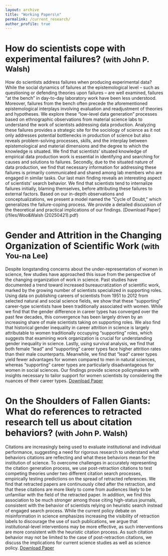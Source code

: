 ```yaml
---
layout: archive
title: "Working Papers\n"
permalink: /current_research/
author_profile: true
---
```




How do scientists cope with experimental failures? <small>(with John P. Walsh)</small>
======

How do scientists address failures when producing experimental data? While the social dynamics of failures at the epistemological level – such as questioning or defending theories upon failures – are well examined, failures “at the bench” in day-to-day laboratory work have been less understood. Moreover, failures from the bench often precede the aforementioned epistemological interplays involving evaluation and readjustment of theories and hypotheses. We explore these “low-level data generation” processes based on ethnographic observations from material science labs to understand the work of scientists addressing data production. Analyzing these failures provides a strategic site for the sociology of science as it not only addresses potential bottlenecks in production of science but also reveals problem-solving processes, skills, and the interplay between epistemological and material dimensions and the degree to which the knowledge is situated. We find that scientists’ situated knowledge of empirical data production work is essential in identifying and searching for causes and solutions to failures. Secondly, due to the situated nature of data production, we find that necessary information for addressing these failures is primarily communicated and shared among lab members who are engaged in similar tasks. Our last main finding reveals an interesting aspect of scientists’ search behavior. We find that scientists tend to internalize failures initially, blaming themselves, before attributing these failures to external factors. Based on our in-depth observations and conceptualizations, we present a model named the “Cycle of Doubt,” which generalizes the failure-coping process. We provide a detailed discussion of the theoretical and practical implications of our findings. [Download Paper](/files/Woo&Walsh (20250421).pdf)



Gender and Attrition in the Changing Organization of Scientific Work <small>(with You-na Lee)</small>
======
Despite longstanding concerns about the under-representation of women in science, few studies have approached this issue from the perspective of the changing organization of work in science. Past studies have documented a trend toward increased bureaucratization of scientific work, marked by the growing number of scientists specialized in supporting roles. Using data on publishing careers of scientists from 1951 to 2012 from selected natural and social science fields, we show that these “supporting” career-type scientists have been traditionally associated with women. While we find that the gender difference in career types has converged over the past few decades, this convergence has been largely driven by an increasing share of male scientists taking on supporting roles. We also find that historical gender inequality in career attrition in science is largely attributable to women traditionally occupying “supporting” roles, which suggests that examining work organization is crucial for understanding gender inequality in science. Lastly, using survival analysis, we find that both female “lead” and “supporting” career types face higher attrition rates than their male counterparts. Meanwhile, we find that “lead” career types yield fewer advantages for women compared to men in natural sciences, whereas “supporting” career types are particularly disadvantageous for women in social sciences. Our findings provide science policymakers with insights necessary to tailor support for women scientists by considering the nuances of their career types. [Download Paper](/files/woo_lee_20240115.pdf)



On the Shoulders of Fallen Giants: What do references to retracted research tell us about citation behaviors?  <small>(with John P. Walsh)</small>
======
Citations are increasingly being used to evaluate institutional and individual performance, suggesting a need for rigorous research to understand what behaviors citations are reflecting and what these behaviors mean for the institution of science. To overcome challenges in accurately representing the citation generation process, we use post-retraction citations to test competing theories under two different citation search processes, empirically testing predictions on the spread of retracted references. We find that retracted papers are continuously cited after the retraction, and that these citations are more likely to come from audiences likely to be unfamiliar with the field of the retracted paper. In addition, we find this association to be much stronger among those citing high-status journals, consistent with the behavior of scientists relying on heuristic search instead of engaged search process. While the current policy debate on misinformation in science emphasizes increasing the visibility of retraction labels to discourage the use of such publications, we argue that institutional-level interventions may be more effective, as such interventions are more consistent with the heuristic citation process. As such citation behavior may not be limited to the case of post-retraction citations, we discuss the implications for current science studies as well as science policy. [Download Paper](/files/fallengiant_working_paper.pdf)
